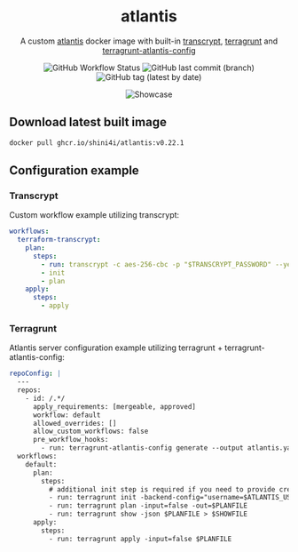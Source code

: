 <div align="center">

# atlantis
A custom [atlantis](https://github.com/runatlantis/atlantis) docker image with built-in [transcrypt](https://github.com/elasticdog/transcrypt), [terragrunt](https://github.com/gruntwork-io/terragrunt) and [terragrunt-atlantis-config](https://github.com/transcend-io/terragrunt-atlantis-config)

![GitHub Workflow Status](https://img.shields.io/github/actions/workflow/status/shini4i/docker-atlantis/build-and-publish.yml?branch=main&style=flat-square)
![GitHub last commit (branch)](https://img.shields.io/github/last-commit/shini4i/docker-atlantis/main?style=flat-square)
![GitHub tag (latest by date)](https://img.shields.io/github/v/tag/shini4i/docker-atlantis?style=flat-square)

<img src="https://raw.githubusercontent.com/runatlantis/atlantis/main/runatlantis.io/.vuepress/public/hero.png" alt="Showcase">
</div>

## Download latest built image
```bash
docker pull ghcr.io/shini4i/atlantis:v0.22.1
```

## Configuration example
### Transcrypt
Custom workflow example utilizing transcrypt:
```yaml
workflows:
  terraform-transcrypt:
    plan:
      steps:
        - run: transcrypt -c aes-256-cbc -p "$TRANSCRYPT_PASSWORD" --yes || transcrypt -c aes-256-cbc -p "$TRANSCRYPT_PASSWORD" --upgrade --yes
        - init
        - plan
    apply:
      steps:
        - apply
```
### Terragrunt
Atlantis server configuration example utilizing terragrunt + terragrunt-atlantis-config:
```yaml
repoConfig: |
  ---
  repos:
    - id: /.*/
      apply_requirements: [mergeable, approved]
      workflow: default
      allowed_overrides: []
      allow_custom_workflows: false
      pre_workflow_hooks:
        - run: terragrunt-atlantis-config generate --output atlantis.yaml --autoplan
  workflows:
    default:
      plan:
        steps: 
          # additional init step is required if you need to provide credentials for backend config
          - run: terragrunt init -backend-config="username=$ATLANTIS_USER" -backend-config="password=$ATLANTIS_TOKEN"
          - run: terragrunt plan -input=false -out=$PLANFILE
          - run: terragrunt show -json $PLANFILE > $SHOWFILE
      apply:
        steps:
          - run: terragrunt apply -input=false $PLANFILE
```
